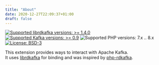 ```yaml
---
title: "About"
date: 2020-12-27T22:09:37+01:00
draft: false
---
```


[![Supported librdkafka versions: >= 1.4.0](https://img.shields.io/badge/librdkafka-%3E%3D%201.4.0-blue.svg)](https://github.com/edenhill/librdkafka/releases)
[![Supported Kafka versions: >= 0.9](https://img.shields.io/badge/kafka-%3E%3D%200.9-blue.svg)](https://github.com/edenhill/librdkafka/blob/master/INTRODUCTION.md#broker-version-compatibility)
![Supported PHP versions: 7.x .. 8.x](https://img.shields.io/badge/php-7.x%20..%208.x-blue.svg)
[![License: BSD-3](https://img.shields.io/badge/License-BSD--3-green.svg)](https://github.com/php-kafka/php-kafka/blob/main/LICENSE)

This extension provides ways to interact with Apache Kafka.  
It uses [librdkafka](https://github.com/edenhill/librdkafka) for binding and was inspired by [php-rdkafka](https://github.com/arnaud-lb/php-rdkafka).  

